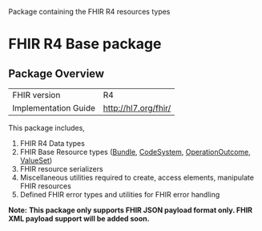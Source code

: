 Package containing the FHIR R4 resources types

# FHIR R4 Base package

## Package Overview

|                      |                      |
|----------------------|----------------------|
| FHIR version         | R4                   |
| Implementation Guide | http://hl7.org/fhir/ |

This package includes,

1. FHIR R4 Data types
2. FHIR Base Resource types ([Bundle][m1], [CodeSystem][m2], [OperationOutcome][m3], [ValueSet][m4])
3. FHIR resource serializers
4. Miscellaneous utilities required to create, access elements, manipulate FHIR resources
5. Defined FHIR error types and utilities for FHIR error handling

**Note:**
**This package only supports FHIR JSON payload format only. FHIR XML payload support will be added soon.**

[m1]: https://lib.ballerina.io/ballerinax/health.fhir.r4/4.1.0#Bundle
[m2]: https://lib.ballerina.io/ballerinax/health.fhir.r4/4.1.0#CodeSystem
[m3]: https://lib.ballerina.io/ballerinax/health.fhir.r4/4.1.0#OperationOutcome
[m4]: https://lib.ballerina.io/ballerinax/health.fhir.r4/4.1.0#ValueSet